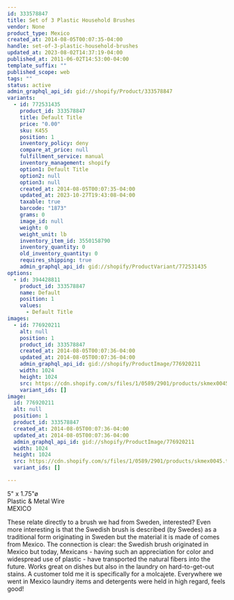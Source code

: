 ```yaml
---
id: 333578847
title: Set of 3 Plastic Household Brushes
vendor: None
product_type: Mexico
created_at: 2014-08-05T00:07:35-04:00
handle: set-of-3-plastic-household-brushes
updated_at: 2023-08-02T14:37:19-04:00
published_at: 2011-06-02T14:53:00-04:00
template_suffix: ""
published_scope: web
tags: ""
status: active
admin_graphql_api_id: gid://shopify/Product/333578847
variants:
  - id: 772531435
    product_id: 333578847
    title: Default Title
    price: "0.00"
    sku: K455
    position: 1
    inventory_policy: deny
    compare_at_price: null
    fulfillment_service: manual
    inventory_management: shopify
    option1: Default Title
    option2: null
    option3: null
    created_at: 2014-08-05T00:07:35-04:00
    updated_at: 2023-10-27T19:43:08-04:00
    taxable: true
    barcode: "1873"
    grams: 0
    image_id: null
    weight: 0
    weight_unit: lb
    inventory_item_id: 3550158790
    inventory_quantity: 0
    old_inventory_quantity: 0
    requires_shipping: true
    admin_graphql_api_id: gid://shopify/ProductVariant/772531435
options:
  - id: 394428811
    product_id: 333578847
    name: Default
    position: 1
    values:
      - Default Title
images:
  - id: 776920211
    alt: null
    position: 1
    product_id: 333578847
    created_at: 2014-08-05T00:07:36-04:00
    updated_at: 2014-08-05T00:07:36-04:00
    admin_graphql_api_id: gid://shopify/ProductImage/776920211
    width: 1024
    height: 1024
    src: https://cdn.shopify.com/s/files/1/0589/2901/products/skmex0045.tif.jpeg?v=1407211656
    variant_ids: []
image:
  id: 776920211
  alt: null
  position: 1
  product_id: 333578847
  created_at: 2014-08-05T00:07:36-04:00
  updated_at: 2014-08-05T00:07:36-04:00
  admin_graphql_api_id: gid://shopify/ProductImage/776920211
  width: 1024
  height: 1024
  src: https://cdn.shopify.com/s/files/1/0589/2901/products/skmex0045.tif.jpeg?v=1407211656
  variant_ids: []

---
```


5" x 1.75"ø  
Plastic & Metal Wire  
MEXICO

These relate directly to a brush we had from Sweden, interested? Even more interesting is that the Swedish brush is described (by Swedes) as a traditional form originating in Sweden but the material it is made of comes from Mexico. The connection is clear: the Swedish brush originated in Mexico but today, Mexicans - having such an appreciation for color and widespread use of plastic - have transported the natural fibers into the future. Works great on dishes but also in the laundry on hard-to-get-out stains. A customer told me it is specifically for a molcajete. Everywhere we went in Mexico laundry items and detergents were held in high regard, feels good!